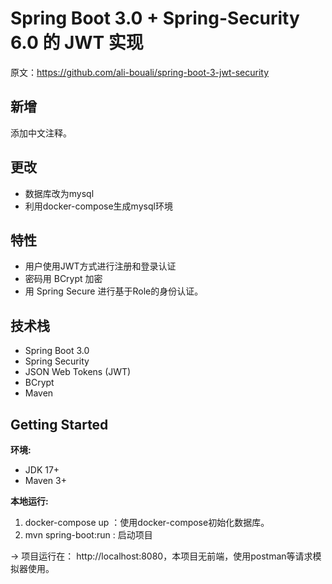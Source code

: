 # Spring Boot 3.0 + Spring-Security 6.0 的 JWT 实现

原文：https://github.com/ali-bouali/spring-boot-3-jwt-security

## 新增
添加中文注释。

## 更改

- 数据库改为mysql
- 利用docker-compose生成mysql环境

## 特性
- 用户使用JWT方式进行注册和登录认证
- 密码用 BCrypt 加密
- 用 Spring Secure 进行基于Role的身份认证。

## 技术栈
* Spring Boot 3.0
* Spring Security
* JSON Web Tokens (JWT)
* BCrypt
* Maven

## Getting Started

**环境:**

* JDK 17+
* Maven 3+


**本地运行:**
1. docker-compose up ：使用docker-compose初始化数据库。 
2.  mvn spring-boot:run : 启动项目

-> 项目运行在： http://localhost:8080，本项目无前端，使用postman等请求模拟器使用。
